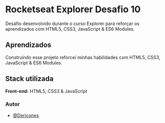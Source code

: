 
# Rocketseat Explorer Desafio 10

Desáfio desenvolvido durante o curso Explorer para reforçar os aprendizados com HTML5, CSS3, JavaScript & ES6 Modules.


## Aprendizados

Construindo esse projeto reforcei minhas habilidades com HTML5, CSS3, JavaScript & ES6 Modules.


## Stack utilizada

**Front-end:** HTML5, CSS3 & JavaScript


### Autor

- [@Dericones](https://www.github.com/Dericones)

